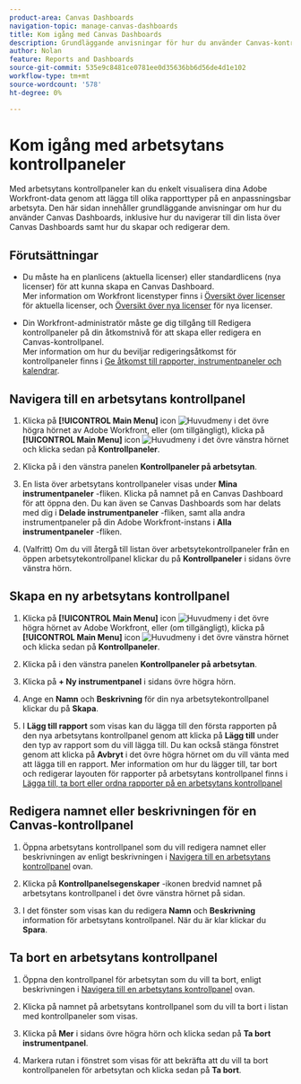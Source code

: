 ```yaml
---
product-area: Canvas Dashboards
navigation-topic: manage-canvas-dashboards
title: Kom igång med Canvas Dashboards
description: Grundläggande anvisningar för hur du använder Canvas-kontrollpaneler, inklusive hur du navigerar till din lista över Canvas-kontrollpaneler samt hur du skapar och redigerar dem.
author: Nolan
feature: Reports and Dashboards
source-git-commit: 535e9c8481ce0781ee0d35636bb6d56de4d1e102
workflow-type: tm+mt
source-wordcount: '578'
ht-degree: 0%

---
```


# Kom igång med arbetsytans kontrollpaneler

Med arbetsytans kontrollpaneler kan du enkelt visualisera dina Adobe Workfront-data genom att lägga till olika rapporttyper på en anpassningsbar arbetsyta. Den här sidan innehåller grundläggande anvisningar om hur du använder Canvas Dashboards, inklusive hur du navigerar till din lista över Canvas Dashboards samt hur du skapar och redigerar dem.

## Förutsättningar

* Du måste ha en planlicens (aktuella licenser) eller standardlicens (nya licenser) för att kunna skapa en Canvas Dashboard.\
  Mer information om Workfront licenstyper finns i [Översikt över licenser](/help/quicksilver/administration-and-setup/add-users/access-levels-and-object-permissions/wf-licenses.md) för aktuella licenser, och [Översikt över nya licenser](/help/quicksilver/administration-and-setup/add-users/how-access-levels-work/licenses-overview.md) för nya licenser.

* Din Workfront-administratör måste ge dig tillgång till Redigera kontrollpaneler på din åtkomstnivå för att skapa eller redigera en Canvas-kontrollpanel.\
  Mer information om hur du beviljar redigeringsåtkomst för kontrollpaneler finns i [Ge åtkomst till rapporter, instrumentpaneler och kalendrar](/help/quicksilver/administration-and-setup/add-users/configure-and-grant-access/grant-access-reports-dashboards-calendars.md).

## Navigera till en arbetsytans kontrollpanel

1. Klicka på **[!UICONTROL Main Menu]** icon ![Huvudmeny](/help/_includes/assets/main-menu-icon.png) i det övre högra hörnet av Adobe Workfront, eller (om tillgängligt), klicka på **[!UICONTROL Main Menu]** icon ![Huvudmeny](/help/_includes/assets/main-menu-icon-left-nav.png) i det övre vänstra hörnet och klicka sedan på **Kontrollpaneler**.

1. Klicka på i den vänstra panelen **Kontrollpaneler på arbetsytan**.

1. En lista över arbetsytans kontrollpaneler visas under **Mina instrumentpaneler** -fliken. Klicka på namnet på en Canvas Dashboard för att öppna den. Du kan även se Canvas Dashboards som har delats med dig i **Delade instrumentpaneler** -fliken, samt alla andra instrumentpaneler på din Adobe Workfront-instans i **Alla instrumentpaneler** -fliken.

1. (Valfritt) Om du vill återgå till listan över arbetsytekontrollpaneler från en öppen arbetsytekontrollpanel klickar du på **Kontrollpaneler** i sidans övre vänstra hörn.

## Skapa en ny arbetsytans kontrollpanel

1. Klicka på **[!UICONTROL Main Menu]** icon ![Huvudmeny](/help/_includes/assets/main-menu-icon.png) i det övre högra hörnet av Adobe Workfront, eller (om tillgängligt), klicka på **[!UICONTROL Main Menu]** icon ![Huvudmeny](/help/_includes/assets/main-menu-icon-left-nav.png) i det övre vänstra hörnet och klicka sedan på **Kontrollpaneler**.

1. Klicka på i den vänstra panelen **Kontrollpaneler på arbetsytan**.

1. Klicka på **+ Ny instrumentpanel** i sidans övre högra hörn.

1. Ange en **Namn** och **Beskrivning** för din nya arbetsytekontrollpanel klickar du på **Skapa**.

1. I **Lägg till rapport** som visas kan du lägga till den första rapporten på den nya arbetsytans kontrollpanel genom att klicka på **Lägg till** under den typ av rapport som du vill lägga till. Du kan också stänga fönstret genom att klicka på **Avbryt** i det övre högra hörnet om du vill vänta med att lägga till en rapport. Mer information om hur du lägger till, tar bort och redigerar layouten för rapporter på arbetsytans kontrollpanel finns i [Lägga till, ta bort eller ordna rapporter på en arbetsytans kontrollpanel](/help/quicksilver/reports-and-dashboards/canvas-dashboards/manage-canvas-dashboards/add-remove-arrange-reports.md)

## Redigera namnet eller beskrivningen för en Canvas-kontrollpanel

1. Öppna arbetsytans kontrollpanel som du vill redigera namnet eller beskrivningen av enligt beskrivningen i [Navigera till en arbetsytans kontrollpanel](#navigate-to-a-canvas-dashboard) ovan.

1. Klicka på **Kontrollpanelsegenskaper** -ikonen bredvid namnet på arbetsytans kontrollpanel i det övre vänstra hörnet på sidan.

1. I det fönster som visas kan du redigera **Namn** och **Beskrivning** information för arbetsytans kontrollpanel. När du är klar klickar du **Spara**.

## Ta bort en arbetsytans kontrollpanel

1. Öppna den kontrollpanel för arbetsytan som du vill ta bort, enligt beskrivningen i [Navigera till en arbetsytans kontrollpanel](#navigate-to-a-canvas-dashboard) ovan.

1. Klicka på namnet på arbetsytans kontrollpanel som du vill ta bort i listan med kontrollpaneler som visas.

1. Klicka på **Mer** i sidans övre högra hörn och klicka sedan på **Ta bort instrumentpanel**.

1. Markera rutan i fönstret som visas för att bekräfta att du vill ta bort kontrollpanelen för arbetsytan och klicka sedan på **Ta bort**.
